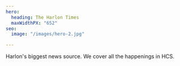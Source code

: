 ```yaml
---
hero:
  heading: The Harlon Times
  maxWidthPX: "652"
seo:
  image: "/images/hero-2.jpg"

---
```

Harlon's biggest news source. We cover all the happenings in HCS.